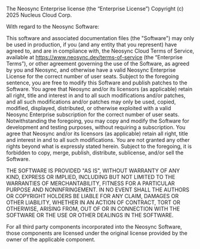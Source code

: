 The Neosync Enterprise license (the “Enterprise License”)
Copyright (c) 2025 Nucleus Cloud Corp.

With regard to the Neosync Software:

This software and associated documentation files (the "Software") may only be
used in production, if you (and any entity that you represent) have agreed to,
and are in compliance with, the Neosync Cloud Terms of Service, available
at https://www.neosync.dev/terms-of-service (the “Enterprise Terms”), or other
agreement governing the use of the Software, as agreed by you and Neosync,
and otherwise have a valid Neosync Enterprise License for the
correct number of user seats. Subject to the foregoing sentence, you are free to
modify this Software and publish patches to the Software. You agree that Neosync
and/or its licensors (as applicable) retain all right, title and interest in and
to all such modifications and/or patches, and all such modifications and/or
patches may only be used, copied, modified, displayed, distributed, or otherwise
exploited with a valid Neosync Enterprise subscription for the correct
number of user seats. Notwithstanding the foregoing, you may copy and modify
the Software for development and testing purposes, without requiring a
subscription. You agree that Neosync and/or its licensors (as applicable) retain
all right, title and interest in and to all such modifications. You are not
granted any other rights beyond what is expressly stated herein. Subject to the
foregoing, it is forbidden to copy, merge, publish, distribute, sublicense,
and/or sell the Software.

THE SOFTWARE IS PROVIDED "AS IS", WITHOUT WARRANTY OF ANY KIND, EXPRESS OR
IMPLIED, INCLUDING BUT NOT LIMITED TO THE WARRANTIES OF MERCHANTABILITY,
FITNESS FOR A PARTICULAR PURPOSE AND NONINFRINGEMENT. IN NO EVENT SHALL THE
AUTHORS OR COPYRIGHT HOLDERS BE LIABLE FOR ANY CLAIM, DAMAGES OR OTHER
LIABILITY, WHETHER IN AN ACTION OF CONTRACT, TORT OR OTHERWISE, ARISING FROM,
OUT OF OR IN CONNECTION WITH THE SOFTWARE OR THE USE OR OTHER DEALINGS IN THE
SOFTWARE.

For all third party components incorporated into the Neosync Software, those
components are licensed under the original license provided by the owner of the
applicable component.
